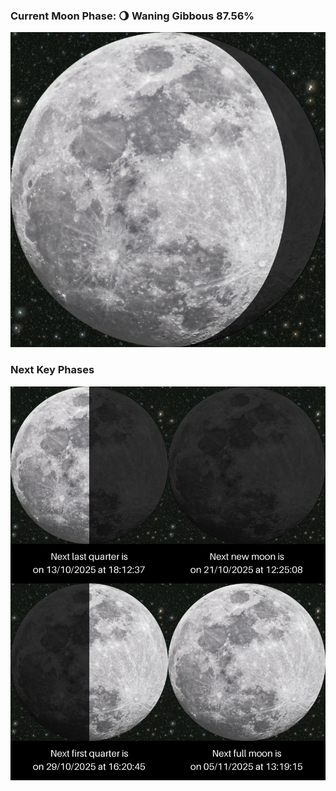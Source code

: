 ### Current Moon Phase: 🌖 Waning Gibbous 87.56%
![Moon Phase](moonphase.png)
### Next Key Phases
![Gallery](gallery.png)